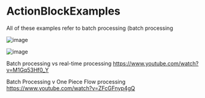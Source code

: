 # ActionBlockExamples

All of these examples refer to batch processing (batch processing

![image](https://github.com/danilt2000/ActionBlockExamples/assets/75219332/3db9ea09-a693-43d5-a814-751b489852b5)

![image](https://github.com/danilt2000/ActionBlockExamples/assets/75219332/d317be02-ea6b-42c3-966a-91e32cca3574)


Batch processing vs real-time processing
https://www.youtube.com/watch?v=M1Gq53Hf0_Y

Batch Processing v One Piece Flow processing 
https://www.youtube.com/watch?v=ZFcGFnyp4gQ



